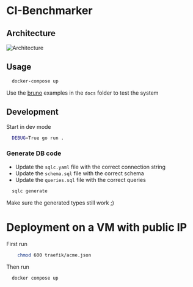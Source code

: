 # CI-Benchmarker

## Architecture

![Architecture](./docs/img/benchmark-system-architecture.png)

## Usage

```bash
  docker-compose up
```

Use the [bruno](https://www.usebruno.com/) examples in the `docs` folder to test the system

## Development

Start in dev mode

```bash
  DEBUG=True go run .
```

### Generate DB code

- Update the `sqlc.yaml` file with the correct connection string
- Update the `schema.sql` file with the correct schema
- Update the `queries.sql` file with the correct queries

```bash
  sqlc generate
```

Make sure the generated types still work ;)

# Deployment on a VM with public IP
First run
```bash
    chmod 600 traefik/acme.json
```

Then run 
```bash
  docker compose up
```
